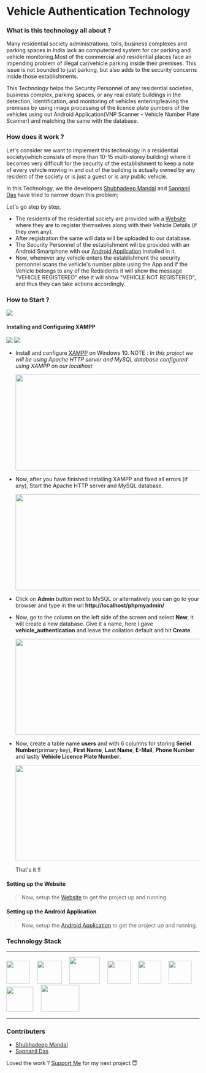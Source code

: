 # **Vehicle Authentication Technology**

### What is this technology all about ?

Many residential society administrations, tolls, business complexes and parking spaces in India lack an computerized system for car parking and vehicle monitoring.Most of the commercial and residential places face an impending problem of illegal car/vehicle parking inside their premises. This issue is not bounded to just parking, but also adds to the
security concerns inside those establishments.

This Technology helps the Security Personnel of any residential societies, business complex, parking spaces, or any real estate buildings in the detection, identification, and monitoring of vehicles entering/leaving the premises by using image processing of the licence plate pumbers of the vehicles using out Android Application(VNP Scanner - Vehicle Number Plate Scanner) and matching the same with the database.

### How does it work ?

Let's consider we want to implement this technology in a residential society(which consists of more than 10-15 multi-storey building) where it becomes very difficult for the security of the establishment to keep a note of every vehicle moving in and out of the building is actually owned by any resident of the society or is just a guest or is any public vehicle.

In this Technology, we the developers [Shubhadeep Mandal](https://github.com/shubhadeepmandal394) and [Sapnanil Das](https://github.com/sapnanil7) have tried to narrow down this problem;

Let's go step by step,

- The residents of the residential society are provided with a [Website](<give the link to the website here>) where they are to register themselves along with their Vehicle Details (if they own any).
- After registration the same will data will be uploaded to our database.
- The Security Personnel of the establishment will be provided with an Android Smartphone with our [Android Application](https://github.com/shubhadeepmandal394/vehicle-authentication-technology/blob/master/application) installed in it.
- Now, whenever any vehicle enters the establishment the security personnel scans the vehicle's number plate using the App and if the Vehicle belongs to any of the Redsidents it will show the message "VEHICLE REGISTERED" else it will show "VEHICLE NOT REGISTERED", and thus they can take actions accordingly.

### How to Start ?
<a href="https://github.com/shubhadeepmandal394/vehicle-authentication-technology/blob/master/LICENSE"><img src="https://img.shields.io/badge/License-MIT-orange"></a>
#### Installing and Configuring XAMPP
<a><img src="https://img.shields.io/badge/Server-Apache-yellow"></a>
<a><img src="https://img.shields.io/badge/Database-MySQL-blue"></a>


- Install and configure [XAMPP](https://pureinfotech.com/install-xampp-windows-10/) on Windows 10.
  NOTE : *In this project we will be using Apache HTTP server and MySQL database configured using XAMPP on our localhost*
  
  <a><img src="https://github.com/shubhadeepmandal394/vehicle-authentication-technology/blob/master/assets/img/xampp_screenshot_1.jpg" width="500" height="250"></a>
  
- Now, after you have finished installing XAMPP and fixed all errors (if any), Start the Apache HTTP server and MySQL database.

  <a><img src="https://github.com/shubhadeepmandal394/vehicle-authentication-technology/blob/master/assets/img/xampp_screenshot_2.png" width="500" height="250"></a>
  
- Click on **Admin** button next to MySQL or alternatively you can go to your browser and type in the url **http://localhost/phpmyadmin/**
- Now, go to the column on the left side of the screen and select **New**, it will create a new database. Give it a name, here I gave **vehicle_authentication** and leave the collation default and hit **Create**.

  <a><img src="https://github.com/shubhadeepmandal394/vehicle-authentication-technology/blob/master/assets/img/xampp_screenshot_3.png" width="500" height="250"></a>
  
- Now, create a table name **users** and with 6 columns for storing **Seriel Number**(primary key), **First Name**, **Last Name**, **E-Mail**, **Phone Number** and lastly **Vehicle Licence Plate Number**.

  <a><img src="https://github.com/shubhadeepmandal394/vehicle-authentication-technology/blob/master/assets/img/xampp_screenshot_4.png" width="500" height="250"></a>
  
  That's it !!
  
#### Setting up the Website
> Now, setup the [Website](https://github.com/shubhadeepmandal394/vehicle-authentication-technology/blob/master/website) to get the project up and running.

#### Setting up the Android Application
> Now, setup the [Android Application](https://github.com/shubhadeepmandal394/vehicle-authentication-technology/blob/master/application) to get the project up and running.

### Technology Stack
<hr>

<a><img src="https://github.com/shubhadeepmandal394/test/blob/master/assets/img/xampp.png" height="60" width="60"></a> &nbsp; &nbsp; 
<a><img src="https://github.com/shubhadeepmandal394/test/blob/master/assets/img/firebase_ml_kit.png" height="60" width="65"></a> &nbsp; &nbsp; 
<a><img src="https://github.com/shubhadeepmandal394/test/blob/master/assets/img/php.png" height="70" width="80"></a> &nbsp; &nbsp; 
<a><img src="https://github.com/shubhadeepmandal394/test/blob/master/assets/img/css.png" height="60" width="60"></a> &nbsp; &nbsp; 
<a><img src="https://github.com/shubhadeepmandal394/test/blob/master/assets/img/html.png" height="60" width="60"></a> &nbsp; &nbsp; 
<a><img src="https://github.com/shubhadeepmandal394/test/blob/master/assets/img/javascript.png" height="60" width="60"></a> &nbsp; &nbsp; 
<a><img src="https://github.com/shubhadeepmandal394/test/blob/master/assets/img/androidstudio.png" height="65" width="70"></a> &nbsp; &nbsp; 
<a><img src="https://github.com/shubhadeepmandal394/test/blob/master/assets/img/google_tesseract_ocr.png" height="70" width="100"></a>

<hr>

### Contributers
- [Shubhadeep Mandal](https://github.com/shubhadeepmandal394)
- [Sapnanil Das](https://github.com/sapnanil7)

Loved the work ? [Support Me](https://paypal.me/shubhadeepmandal394?locale.x=en_GB) for my next project 😇